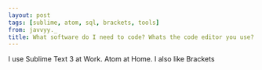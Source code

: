```yaml
---
layout: post
tags: [sublime, atom, sql, brackets, tools]
from: javvyy._
title: What software do I need to code? Whats the code editor you use?
---
```

I use Sublime Text 3 at Work. Atom at Home. I also like Brackets
